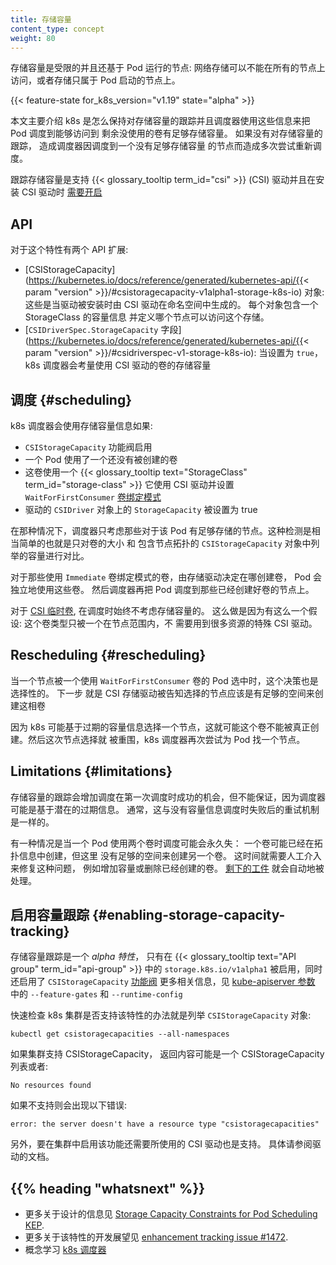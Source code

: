 ```yaml
---
title: 存储容量
content_type: concept
weight: 80
---
```

<!--
---
reviewers:
- jsafrane
- saad-ali
- msau42
- xing-yang
- pohly
title: Storage Capacity
content_type: concept
weight: 45
---
 -->
<!-- overview -->
<!--
Storage capacity is limited and may vary depending on the node on
which a pod runs: network-attached storage might not be accessible by
all nodes, or storage is local to a node to begin with.

{{< feature-state for_k8s_version="v1.19" state="alpha" >}}

This page describes how Kubernetes keeps track of storage capacity and
how the scheduler uses that information to schedule Pods onto nodes
that have access to enough storage capacity for the remaining missing
volumes. Without storage capacity tracking, the scheduler may choose a
node that doesn't have enough capacity to provision a volume and
multiple scheduling retries will be needed.

Tracking storage capacity is supported for {{< glossary_tooltip
text="Container Storage Interface" term_id="csi" >}} (CSI) drivers and
[needs to be enabled](#enabling-storage-capacity-tracking) when installing a CSI driver.
 -->
存储容量是受限的并且还基于 Pod 运行的节点: 网络存储可以不能在所有的节点上访问，或者存储只属于
Pod 启动的节点上。

{{< feature-state for_k8s_version="v1.19" state="alpha" >}}

本文主要介绍 k8s 是怎么保持对存储容量的跟踪并且调度器使用这些信息来把 Pod 调度到能够访问到
剩余没使用的卷有足够存储容量。 如果没有对存储容量的跟踪， 造成调度器因调度到一个没有足够存储容量
的节点而造成多次尝试重新调度。

跟踪存储容量是支持
{{< glossary_tooltip term_id="csi" >}} (CSI) 驱动并且在安装 CSI 驱动时
[需要开启](#enabling-storage-capacity-tracking)

<!-- body -->
<!--
## API

There are two API extensions for this feature:
- [CSIStorageCapacity](/docs/reference/generated/kubernetes-api/{{< param "version" >}}/#csistoragecapacity-v1alpha1-storage-k8s-io) objects:
  these get produced by a CSI driver in the namespace
  where the driver is installed. Each object contains capacity
  information for one storage class and defines which nodes have
  access to that storage.
- [The `CSIDriverSpec.StorageCapacity` field](/docs/reference/generated/kubernetes-api/{{< param "version" >}}/#csidriverspec-v1-storage-k8s-io):
  when set to `true`, the Kubernetes scheduler will consider storage
  capacity for volumes that use the CSI driver.
 -->

## API

对于这个特性有两个 API 扩展:
- [CSIStorageCapacity](https://kubernetes.io/docs/reference/generated/kubernetes-api/{{< param "version" >}}/#csistoragecapacity-v1alpha1-storage-k8s-io) 对象:
  这些是当驱动被安装时由 CSI 驱动在命名空间中生成的。 每个对象包含一个 StorageClass 的容量信息
  并定义哪个节点可以访问这个存储。
- [`CSIDriverSpec.StorageCapacity` 字段](https://kubernetes.io/docs/reference/generated/kubernetes-api/{{< param "version" >}}/#csidriverspec-v1-storage-k8s-io):
  当设置为 `true`， k8s 调度器会考量使用 CSI 驱动的卷的存储容量
<!--
## Scheduling

Storage capacity information is used by the Kubernetes scheduler if:
- the `CSIStorageCapacity` feature gate is true,
- a Pod uses a volume that has not been created yet,
- that volume uses a {{< glossary_tooltip text="StorageClass" term_id="storage-class" >}} which references a CSI driver and
  uses `WaitForFirstConsumer` [volume binding
  mode](/docs/concepts/storage/storage-classes/#volume-binding-mode),
  and
- the `CSIDriver` object for the driver has `StorageCapacity` set to
  true.

In that case, the scheduler only considers nodes for the Pod which
have enough storage available to them. This check is very
simplistic and only compares the size of the volume against the
capacity listed in `CSIStorageCapacity` objects with a topology that
includes the node.

For volumes with `Immediate` volume binding mode, the storage driver
decides where to create the volume, independently of Pods that will
use the volume. The scheduler then schedules Pods onto nodes where the
volume is available after the volume has been created.

For [CSI ephemeral volumes](/docs/concepts/storage/volumes/#csi),
scheduling always happens without considering storage capacity. This
is based on the assumption that this volume type is only used by
special CSI drivers which are local to a node and do not need
significant resources there.
 -->

## 调度 {#scheduling}

k8s 调度器会使用存储容量信息如果:
- `CSIStorageCapacity` 功能阀启用
- 一个 Pod 使用了一个还没有被创建的卷
- 这卷使用一个 {{< glossary_tooltip text="StorageClass" term_id="storage-class" >}}
  它使用 CSI 驱动并设置 `WaitForFirstConsumer`
  [卷绑定模式](/k8sDocs/docs/concepts/storage/storage-classes/#volume-binding-mode)
- 驱动的 `CSIDriver` 对象上的 `StorageCapacity` 被设置为 true

在那种情况下，调度器只考虑那些对于该 Pod 有足够存储的节点。这种检测是相当简单的也就是只对卷的大小
和 包含节点拓扑的 `CSIStorageCapacity` 对象中列举的容量进行对比。

对于那些使用 `Immediate` 卷绑定模式的卷，由存储驱动决定在哪创建卷， Pod 会独立地使用这些卷。
然后调度器再把 Pod 调度到那些已经创建好卷的节点上。

对于
[CSI 临时卷](/k8sDocs/docs/concepts/storage/volumes/#csi),
在调度时始终不考虑存储容量的。 这么做是因为有这么一个假设: 这个卷类型只被一个在节点范围内，不
需要用到很多资源的特殊 CSI 驱动。
<!--
## Rescheduling

When a node has been selected for a Pod with `WaitForFirstConsumer`
volumes, that decision is still tentative. The next step is that the
CSI storage driver gets asked to create the volume with a hint that the
volume is supposed to be available on the selected node.

Because Kubernetes might have chosen a node based on out-dated
capacity information, it is possible that the volume cannot really be
created. The node selection is then reset and the Kubernetes scheduler
tries again to find a node for the Pod.
 -->

## Rescheduling {#rescheduling}

当一个节点被一个使用 `WaitForFirstConsumer` 卷的 Pod 选中时，这个决策也是选择性的。 下一步
就是 CSI 存储驱动被告知选择的节点应该是有足够的空间来创建这相卷

因为 k8s 可能基于过期的容量信息选择一个节点，这就可能这个卷不能被真正创建。然后这次节点选择就
被重围，k8s 调度器再次尝试为 Pod 找一个节点。
<!--
## Limitations

Storage capacity tracking increases the chance that scheduling works
on the first try, but cannot guarantee this because the scheduler has
to decide based on potentially out-dated information. Usually, the
same retry mechanism as for scheduling without any storage capacity
information handles scheduling failures.

One situation where scheduling can fail permanently is when a Pod uses
multiple volumes: one volume might have been created already in a
topology segment which then does not have enough capacity left for
another volume. Manual intervention is necessary to recover from this,
for example by increasing capacity or deleting the volume that was
already created. [Further
work](https://github.com/kubernetes/enhancements/pull/1703) is needed
to handle this automatically.
 -->

## Limitations {#limitations}

存储容量的跟踪会增加调度在第一次调度时成功的机会，但不能保证，因为调度器可能是基于潜在的过期信息。
通常，这与没有容量信息调度时失败后的重试机制是一样的。

有一种情况是当一个 Pod 使用两个卷时调度可能会永久失： 一个卷可能已经在拓扑信息中创建，但这里
没有足够的空间来创建另一个卷。 这时间就需要人工介入来修复这种问题， 例如增加容量或删除已经创建的卷。
[剩下的工件](https://github.com/kubernetes/enhancements/pull/1703) 就会自动地被处理。
<!--
## Enabling storage capacity tracking

Storage capacity tracking is an *alpha feature* and only enabled when
the `CSIStorageCapacity` [feature
gate](/docs/reference/command-line-tools-reference/feature-gates/) and
the `storage.k8s.io/v1alpha1` {{< glossary_tooltip text="API group" term_id="api-group" >}} are enabled. For details on
that, see the `--feature-gates` and `--runtime-config` [kube-apiserver
parameters](/docs/reference/command-line-tools-reference/kube-apiserver/).

A quick check
whether a Kubernetes cluster supports the feature is to list
CSIStorageCapacity objects with:
```shell
kubectl get csistoragecapacities --all-namespaces
```

If your cluster supports CSIStorageCapacity, the response is either a list of CSIStorageCapacity objects or:
```
No resources found
```

If not supported, this error is printed instead:
```
error: the server doesn't have a resource type "csistoragecapacities"
```

In addition to enabling the feature in the cluster, a CSI
driver also has to
support it. Please refer to the driver's documentation for
details.
 -->

## 启用容量跟踪 {#enabling-storage-capacity-tracking}

存储容量跟踪是一个 *alpha 特性*， 只有在
{{< glossary_tooltip text="API group" term_id="api-group" >}}
中的 `storage.k8s.io/v1alpha1` 被启用，同时还启用了 `CSIStorageCapacity`
[功能阀](https://kubernetes.io/docs/reference/command-line-tools-reference/feature-gates/)
更多相关信息，见
[kube-apiserver 参数](https://kubernetes.io/docs/reference/command-line-tools-reference/kube-apiserver/)
中的  `--feature-gates` 和 `--runtime-config`

快速检查 k8s 集群是否支持该特性的办法就是列举 `CSIStorageCapacity` 对象:
```shell
kubectl get csistoragecapacities --all-namespaces
```

如果集群支持 CSIStorageCapacity， 返回内容可能是一个 CSIStorageCapacity 列表或者:
```
No resources found
```

如果不支持则会出现以下错误:
```
error: the server doesn't have a resource type "csistoragecapacities"
```

另外，要在集群中启用该功能还需要所使用的 CSI 驱动也是支持。 具体请参阅驱动的文档。
## {{% heading "whatsnext" %}}
<!--
- For more information on the design, see the
[Storage Capacity Constraints for Pod Scheduling KEP](https://github.com/kubernetes/enhancements/blob/master/keps/sig-storage/1472-storage-capacity-tracking/README.md).
- For more information on further development of this feature, see the [enhancement tracking issue #1472](https://github.com/kubernetes/enhancements/issues/1472).
- Learn about [Kubernetes Scheduler](/docs/concepts/scheduling-eviction/kube-scheduler/)
 -->
- 更多关于设计的信息见
  [Storage Capacity Constraints for Pod Scheduling KEP](https://github.com/kubernetes/enhancements/blob/master/keps/sig-storage/1472-storage-capacity-tracking/README.md).
- 更多关于该特性的开发展望见
  [enhancement tracking issue #1472](https://github.com/kubernetes/enhancements/issues/1472).
- 概念学习 [k8s 调度器](/k8sDocs/docs/concepts/scheduling-eviction/kube-scheduler/)

